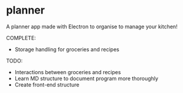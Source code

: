 # planner
A planner app made with Electron to organise to manage your kitchen!

COMPLETE:
- Storage handling for groceries and recipes

TODO:
- Interactions between groceries and recipes
- Learn MD structure to document program more thoroughly
- Create front-end structure
